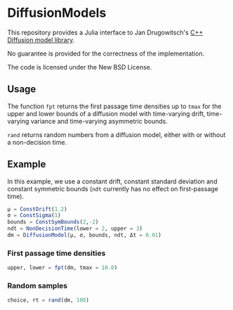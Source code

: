 # DiffusionModels

This repository provides a Julia interface to Jan Drugowitsch's 
[C++ Diffusion model library](https://github.com/DrugowitschLab/dm).

No guarantee is provided for the correctness of the implementation.

The code is licensed under the New BSD License.

## Usage

The function `fpt` returns the first passage time densities up to `tmax` for the upper
and lower bounds of a diffusion model with time-varying drift, time-varying
variance and time-varying asymmetric bounds.

`rand` returns random numbers from a diffusion model, either with or without
a non-decision time.



## Example

In this example, we use a constant drift, constant standard deviation and
constant symmetric bounds (`ndt` currently has no effect on first-passage time).

```julia
μ = ConstDrift(1.2)
σ = ConstSigma(1)
bounds = ConstSymBounds(2,-2)
ndt = NonDecisionTime(lower = 2, upper = 3)
dm = DiffusionModel(μ, σ, bounds, ndt, Δt = 0.01)
```

### First passage time densities

```julia
upper, lower = fpt(dm, tmax = 10.0)
```


### Random samples


```julia
choice, rt = rand(dm, 100)
```
